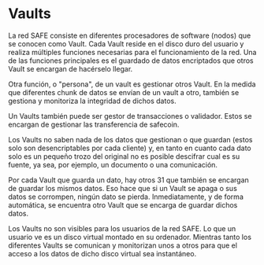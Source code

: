# Vaults
La red SAFE consiste en diferentes procesadores de software (nodos) que se conocen como Vault. Cada Vault reside en el disco duro del usuario y realiza múltiples funciones necesarias para el funcionamiento de la red. Una de las funciones principales es el guardado de datos encriptados que otros Vault se encargan de hacérselo llegar.

Otra función, o "persona", de un vault es gestionar otros Vault. En la medida que diferentes chunk de datos se envían de un vault a otro, también se gestiona y monitoriza la integridad de dichos datos.

Un Vaults también puede ser gestor de transacciones o validador. Estos se encargan de gestionar las transferencia de safecoin.

Los Vaults no saben nada de los datos que gestionan o que guardan (estos solo son desencriptables por cada cliente) y, en tanto en cuanto cada dato solo es un pequeño trozo del original no es posible descifrar cual es su fuente, ya sea, por ejemplo, un documento o una comunicación.

Por cada Vault que guarda un dato, hay otros 31 que también se encargan de guardar los mismos datos. Eso hace que si un Vault se apaga o sus datos se corrompen, ningún dato se pierda. Inmediatamente, y de forma automática, se encuentra otro Vault que se encarga de guardar dichos datos.

Los Vaults no son visibles para los usuarios de la red SAFE. Lo que un usuario ve es un disco virtual montado en su ordenador. Mientras tanto los diferentes Vaults se comunican y monitorizan unos a otros para que el acceso a los datos de dicho disco virtual sea instantáneo.
